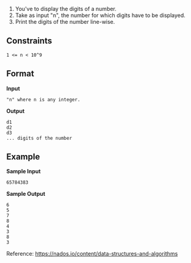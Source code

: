 1. You've to display the digits of a number.
2. Take as input "n", the number for which digits have to be displayed.
3. Print the digits of the number line-wise.

## Constraints

```
1 <= n < 10^9
```

## Format

**Input**

```
"n" where n is any integer.
```

**Output**
```
d1
d2
d3
... digits of the number
```

## Example

**Sample Input**
```  
65784383
```  

**Sample Output**
```  
6
5
7
8
4
3
8
3
```  
Reference: https://nados.io/content/data-structures-and-algorithms